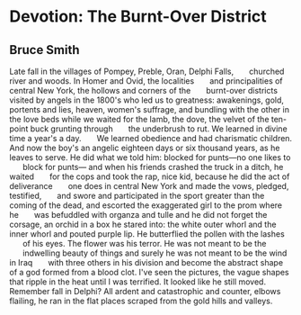 # Devotion: The Burnt-Over District
## Bruce Smith
Late fall in the villages of Pompey, Preble, Oran, Delphi Falls,
      churched
river and woods. In Homer and Ovid, the localities
      and principalities
of central New York, the hollows and corners of the
      burnt-over districts
visited by angels in the 1800's who led us to greatness: awakenings,
gold, portents and lies, heaven, women's suffrage, and bundling
with the other in the love beds while we waited for the lamb,
the dove, the velvet of the ten-point buck grunting through
      the underbrush
to rut. We learned in divine time a year's a day.
      We learned obedience
and had charismatic children. And now the boy's an angelic
eighteen days or six thousand years, as he leaves to serve.
He did what we told him: blocked for punts—no one likes to
      block for punts—
and when his friends crashed the truck in a ditch, he waited
      for the cops
and took the rap, nice kid, because he did the act of deliverance
      one does
in central New York and made the vows, pledged, testified,
      and swore
and participated in the sport greater than the coming of the dead,
and escorted the exaggerated girl to the prom where he
      was befuddled
with organza and tulle and he did not forget the corsage, an orchid
in a box he stared into: the white outer whorl and the inner whorl
and pouted purple lip. He butterflied the pollen with the lashes
      of his eyes.
The flower was his terror. He was not meant to be the
      indwelling beauty
of things and surely he was not meant to be the wind in Iraq
      with three others
in his division and become the abstract shape of a god formed from a blood
clot.
I've seen the pictures, the vague shapes that ripple in the heat
until I was terrified. It looked like he still moved. Remember fall
in Delphi? All ardent and catastrophic and counter, elbows flailing,
he ran in the flat places scraped from the gold hills and valleys.